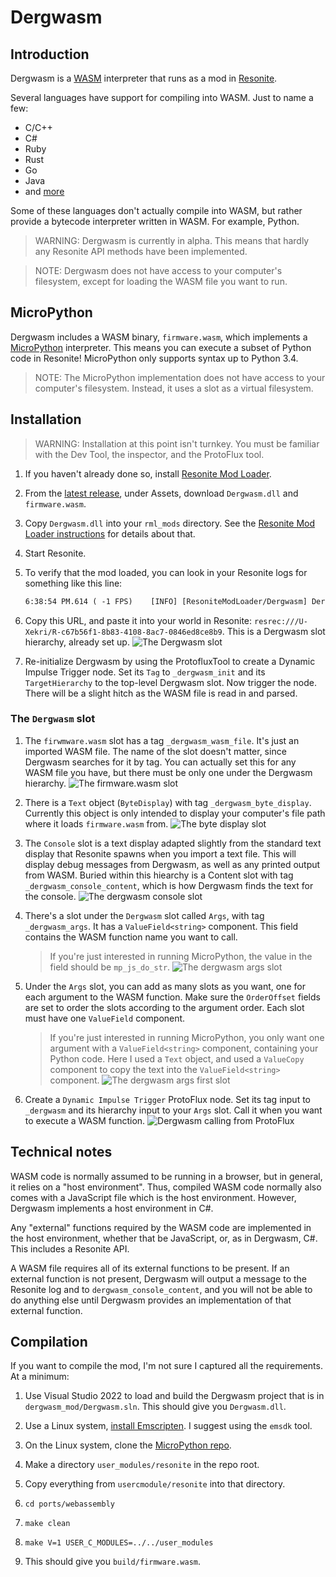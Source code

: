 # Dergwasm

## Introduction

Dergwasm is a [WASM](https://en.wikipedia.org/wiki/WebAssembly) interpreter that runs as a mod in [Resonite](https://resonite.com/).

Several languages have support for compiling into WASM. Just to name a few:

* C/C++
* C#
* Ruby
* Rust
* Go
* Java
* and [more](https://www.fermyon.com/wasm-languages/webassembly-language-support)

Some of these languages don't actually compile into WASM, but rather provide a bytecode interpreter written in WASM. For example, Python.

> WARNING: Dergwasm is currently in alpha. This means that hardly any Resonite API methods have been implemented.

> NOTE: Dergwasm does not have access to your computer's filesystem, except for loading the WASM file you want to run.

## MicroPython

Dergwasm includes a WASM binary, `firmware.wasm`, which implements a [MicroPython](https://micropython.org/) interpreter. This means you can execute a subset of Python code in Resonite! MicroPython only supports syntax up to Python 3.4.

> NOTE: The MicroPython implementation does not have access to your computer's filesystem. Instead, it uses a slot as a virtual filesystem.

## Installation

> WARNING: Installation at this point isn't turnkey. You must be familiar with the Dev Tool, the inspector, and the ProtoFlux tool.

1. If you haven't already done so, install [Resonite Mod Loader](https://github.com/resonite-modding-group/ResoniteModLoader).
2. From the [latest release](https://github.com/RobertBaruch/dergwasm/releases), under Assets, download `Dergwasm.dll` and `firmware.wasm`.
3. Copy `Dergwasm.dll` into your `rml_mods` directory. See the [Resonite Mod Loader instructions](https://github.com/resonite-modding-group/ResoniteModLoader) for details about that.
4. Start Resonite.
5. To verify that the mod loaded, you can look in your Resonite logs for something like this line:

    ```txt
    6:38:54 PM.614 ( -1 FPS)	[INFO] [ResoniteModLoader/Dergwasm] Dergwasm patches applied
    ```

6. Copy this URL, and paste it into your world in Resonite: `resrec:///U-Xekri/R-c67b56f1-8b83-4108-8ac7-0846ed8ce8b9`. This is a Dergwasm slot hierarchy, already set up.
   ![The Dergwasm slot](dergwasm_slot.jpg)
7. Re-initialize Dergwasm by using the ProtofluxTool to create a Dynamic Impulse Trigger node. Set its `Tag` to `_dergwasm_init` and its `TargetHierarchy` to the top-level Dergwasm slot. Now trigger the node. There will be a slight hitch as the WASM file is read in and parsed.

### The `Dergwasm` slot

1. The `firwmware.wasm` slot has a tag `_dergwasm_wasm_file`. It's just an imported WASM file. The name of the slot doesn't matter, since Dergwasm searches for it by tag. You can actually set this for any WASM file you have, but there must be only one under the Dergwasm hierarchy.
   ![The firmware.wasm slot](dergwasm_wasm_file.jpg)

2. There is a `Text` object (`ByteDisplay`) with tag `_dergwasm_byte_display`. Currently this object is only intended to display your computer's file path where it loads `firmware.wasm` from.
    ![The byte display slot](dergwasm_byte_display.jpg)

3. The `Console` slot is a text display adapted slightly from the standard text display that Resonite spawns when you import a text file. This will display debug messages from Dergwasm, as well as any printed output from WASM. Buried within this hiearchy is a Content slot with tag `_dergwasm_console_content`, which is how Dergwasm finds the text for the console.
    ![The dergwasm console slot](dergwasm_console_tag.jpg)

4. There's a slot under the `Dergwasm` slot called `Args`, with tag `_dergwasm_args`. It has a `ValueField<string>` component. This field contains the WASM function name you want to call.
    > If you're just interested in running MicroPython, the value in the field should be `mp_js_do_str`.
    ![The dergwasm args slot](dergwasm_args.jpg)

5. Under the `Args` slot, you can add as many slots as you want, one for each argument to the WASM function. Make sure the `OrderOffset` fields are set to order the slots according to the argument order. Each slot must have one `ValueField` component.
   > If you're just interested in running MicroPython, you only want one argument with a `ValueField<string>` component, containing your Python code. Here I used a `Text` object, and used a `ValueCopy` component to copy the text into the `ValueField<string>` component.
    ![The dergwasm args first slot](dergwasm_arg_1.jpg)

6. Create a `Dynamic Impulse Trigger` ProtoFlux node. Set its tag input to `_dergwasm` and its hierarchy input to your `Args` slot. Call it when you want to execute a WASM function.
    ![Dergwasm calling from ProtoFlux](dergwasm_call_protoflux.jpg)

## Technical notes

WASM code is normally assumed to be running in a browser, but in general, it relies on a "host environment". Thus, compiled WASM code normally also comes with a JavaScript file which is the host environment. However, Dergwasm implements a host environment in C#.

Any "external" functions required by the WASM code are implemented in the host environment, whether that be JavaScript, or, as in Dergwasm, C#. This includes a Resonite API.

A WASM file requires all of its external functions to be present. If an external function is not present, Dergwasm will output a message to the Resonite log and to `dergwasm_console_content`, and you will not be able to do anything else until Dergwasm provides an implementation of that external function.

## Compilation

If you want to compile the mod, I'm not sure I captured all the requirements. At a minimum:

1. Use Visual Studio 2022 to load and build the Dergwasm project that is in `dergwasm_mod/Dergwasm.sln`. This should give you `Dergwasm.dll`.

2. Use a Linux system, [install Emscripten](https://emscripten.org/docs/getting_started/downloads.html). I suggest using the `emsdk` tool.
3. On the Linux system, clone the [MicroPython repo](https://github.com/micropython/micropython).
4. Make a directory `user_modules/resonite` in the repo root.
5. Copy everything from `usercmodule/resonite` into that directory.
6. `cd ports/webassembly`
7. `make clean`
8. `make V=1 USER_C_MODULES=../../user_modules`
9. This should give you `build/firmware.wasm`.